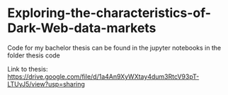 # Exploring-the-characteristics-of-Dark-Web-data-markets
Code for my bachelor thesis can be found in the jupyter notebooks in the folder thesis code

Link to thesis:
https://drive.google.com/file/d/1a4An9XyWXtay4dum3RtcV93pT-LTUyJ5/view?usp=sharing
